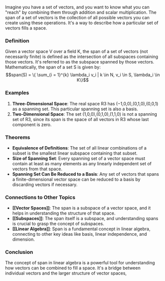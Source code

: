 Imagine you have a set of vectors, and you want to know what you can "reach" by combining them through addition and scalar multiplication. The span of a set of vectors is the collection of all possible vectors you can create using these operations. It's a way to describe how a particular set of vectors fills a space.

### Definition

Given a vector space V over a field K, the span of a set of vectors (not necessarily finite) is defined as the intersection of all subspaces containing those vectors. It's referred to as the subspace spanned by those vectors. Mathematically, the span of a set S is given by:
$$span(S) = \{ \sum_{i = 1}^{k} \lambda_i v_i | k \in N, v_i \in S, \lambda_i \in K\}$$

### Examples

1. **Three-Dimensional Space**: The real space R3 has (−1,0,0),(0,1,0),(0,0,1) as a spanning set. This particular spanning set is also a basis.
2. **Two-Dimensional Space**: The set (1,0,0),(0,1,0),(1,1,0) is not a spanning set of R3, since its span is the space of all vectors in R3 whose last component is zero.

### Theorems

- **Equivalence of Definitions**: The set of all linear combinations of a subset is the smallest linear subspace containing that subset.
- **Size of Spanning Set**: Every spanning set of a vector space must contain at least as many elements as any linearly independent set of vectors from that space.
- **Spanning Set Can Be Reduced to a Basis**: Any set of vectors that spans a finite-dimensional vector space can be reduced to a basis by discarding vectors if necessary.

### Connections to Other Topics

- **[[Vector Spaces]]**: The span is a subspace of a vector space, and it helps in understanding the structure of that space.
- **[[Subspaces]]**: The span itself is a subspace, and understanding spans is crucial to grasp the concept of subspaces.
- **[[Linear Algebra]]**: Span is a fundamental concept in linear algebra, connecting to other key ideas like basis, linear independence, and dimension.

### Conclusion

The concept of span in linear algebra is a powerful tool for understanding how vectors can be combined to fill a space. It's a bridge between individual vectors and the larger structure of vector spaces,